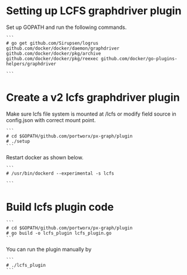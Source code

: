 # Setting up LCFS graphdriver plugin

  Set up GOPATH and run the following commands.

    ```
    # go get github.com/Sirupsen/logrus github.com/docker/docker/daemon/graphdriver github.com/docker/docker/pkg/archive github.com/docker/docker/pkg/reexec github.com/docker/go-plugins-helpers/graphdriver

    ```
# Create a v2 lcfs graphdriver plugin

  Make sure lcfs file system is mounted at /lcfs or modify field source
  in config.json with correct mount point.

    ```
    # cd $GOPATH/github.com/portworx/px-graph/plugin
    # ./setup
    ```

  Restart docker as shown below.

    ```
    # /usr/bin/dockerd --experimental -s lcfs

    ```
# Build lcfs plugin code

    ```
    # cd $GOPATH/github.com/portworx/px-graph/plugin
    # go build -o lcfs_plugin lcfs_plugin.go
    ```

  You can run the plugin manually by

    ```
    # ./lcfs_plugin
    ```
